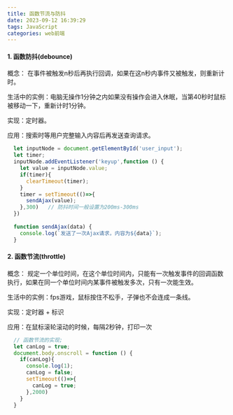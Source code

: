 ```yaml
---
title: 函数节流与防抖
date: 2023-09-12 16:39:29
tags: JavaScript
categories: web前端
---
```


#### 1. 函数防抖(debounce)

概念： 在事件被触发n秒后再执行回调，如果在这n秒内事件又被触发，则重新计时。

生活中的实例：电脑无操作1分钟之内如果没有操作会进入休眠，当第40秒时鼠标被移动一下，重新计时1分钟。

实现：定时器。

应用：搜索时等用户完整输入内容后再发送查询请求。



```js
  let inputNode = document.getElementById('user_input');
  let timer;
  inputNode.addEventListener('keyup',function () {
    let value = inputNode.value;
    if(timer){
      clearTimeout(timer);
    }
    timer = setTimeout(()=>{
      sendAjax(value);
    },300)   // 防抖时间一般设置为200ms-300ms 
  })
  
  function sendAjax(data) {
    console.log(`发送了一次Ajax请求，内容为${data}`);
  }
```



#### 2. 函数节流(throttle)

概念： 规定一个单位时间，在这个单位时间内，只能有一次触发事件的回调函数执行，如果在同一个单位时间内某事件被触发多次，只有一次能生效。

生活中的实例：fps游戏，鼠标按住不松手，子弹也不会连成一条线。

实现：定时器 + 标识

应用：在鼠标滚轮滚动的时候，每隔2秒钟，打印一次 

```js
  // 函数节流的实现;
  let canLog = true;
  document.body.onscroll = function () {
    if(canLog){
      console.log(1);
      canLog = false;
      setTimeout(()=>{
        canLog = true;
      },2000)
    }
  }
```